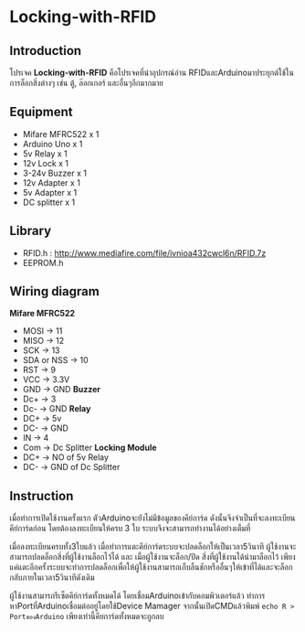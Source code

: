 ﻿# Locking-with-RFID

## Introduction
โปรเจค **Locking-with-RFID** คือโปรเจคที่นำอุปกรณ์อ่าน
RFIDและArduinoมาประยุกต์ใช้ในการล็อกสิ่งต่างๆ เช่น ตู้, ล๊อกเกอร์
และอื่นๆอีกมากมาย 
## Equipment
 - Mifare MFRC522 x 1
 - Arduino Uno x 1
 - 5v Relay x 1
 - 12v Lock x 1
 - 3-24v Buzzer x 1
 - 12v Adapter x 1
 - 5v Adapter x 1
 - DC splitter x 1
## Library
 - RFID.h : http://www.mediafire.com/file/ivnioa432cwcl6n/RFID.7z
 - EEPROM.h
## Wiring diagram
**Mifare MFRC522**
-   MOSI -> 11
-   MISO  -> 12
-   SCK  -> 13
-   SDA or NSS  -> 10
-   RST  -> 9
-   VCC  -> 3.3V
-   GND -> GND
**Buzzer**
- Dc+ -> 3
- Dc- -> GND
**Relay**
- DC+ -> 5v
- DC- -> GND
- IN -> 4
- Com -> Dc Splitter
**Locking Module**
- DC+ -> NO of 5v Relay
- DC- -> GND of Dc Splitter
## Instruction
เมื่อทำการเปิดใช้งานครั้งแรก ตัวArduinoจะยังไม่มีข้อมูลของคีย์การ์ด ดังนั้นจึงจำเป็นที่จะลงทะเบียนคีย์การ์ดก่อน โดยต้องลงทะเบียนให้ครบ 3 ใบ ระบบจึงจะสามารถทำงานได้อย่างเต็มที่

เมื่อลงทะเบียนครบทั้ง3ใบแล้ว เมื่อทำการแตะคีย์การ์ดระบบจะปลดล็อกให้เป็นเวลา5วินาที ผู้ใช้งานจะสามารถปลดล็อกสิ่งที่ผู้ใช้งานล็อกไว้ได้ และ เมื่อผู้ใช้งานจะล็อก/ปิด สิ่งที่ผู้ใช้งานได้นำมาล็อกไว้ เพียงแค่แตะอีกครั้งระบบจะทำการปลดล็อกเพื่อให้ผู้ใช้งานสามารถเก็บลิ้นชักหรืออื่นๆให้เข้าที่ได้และจะล็อกกลับภายในเวลา5วินาทีดังเดิม

ผู้ใช้งานสามารถรีเซ็ตคีย์การ์ดทั้งหมดได้ โดยเชื่อมArduinoเข้ากับคอมพิวเตอร์แล้ว
ทำการหาPortที่Arduinoเชื่อมต่ออยู่โดยใช้Device Mamager
 จากนั้นเปิดCMDแล้วพิมพ์  `echo R > PortของArduino` 
 เพียงเท่านี้คียการ์ดทั้งหมดจะถูกลบ
